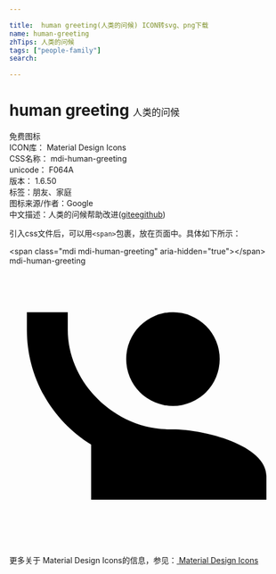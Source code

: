 ```yaml
---

title:  human greeting(人类的问候) ICON转svg、png下载
name: human-greeting
zhTips: 人类的问候
tags: ["people-family"]
search: 

---
```


# human greeting  <small style="font-size: 60%;font-weight: 100">人类的问候</small>


<div class="detail-page">
<p>
<span><span class="badge-success badge">免费图标</span> </span>
<br/>
<span>
ICON库：
<span class="badge-secondary badge">Material Design Icons</span> 
</span>
<br/>
<span>
CSS名称：
<span class="badge-secondary badge">mdi-human-greeting</span> 
</span>
<br/>
<span>
unicode：
<span class="badge-secondary badge">F064A</span> 
<copy-btn content='F064A' btn-title=""></copy-btn>
<copy-btn :content='String.fromCodePoint(parseInt("F064A", 16))' btn-title="复制U"></copy-btn>
</span>
<br/>
<span>
版本：
<span class="badge-secondary badge">1.6.50</span> 
</span><br/><span>标签：<span class="badge-light badge"><router-link to="/tags/people-family.html">朋友、家庭</router-link></span></span>
<br/>
<span>图标来源/作者：<span class="badge-light badge">Google</span></span> 
<br/>
<span class="zh-detail">中文描述：<span class="badge-primary badge">人类的问候</span><span class="help-link"><span>帮助改进</span>(<a href="https://gitee.com/liuwave/icon-helper/edit/master/json/material/human-greeting.json" target="_blank" rel="noopener noreferrer">gitee</a><a href="https://github.com/liuwave/icon-helper/edit/master/json/material/human-greeting.json" target="_blank" rel="noopener noreferrer">github</a></span>)</span><br/>
</p>
</div>
<div class="alert alert-dark">
  <i class="mdi mdi-human-greeting mdi-48px"></i>
  <i class="mdi mdi-human-greeting mdi-36px"></i>
  <i class="mdi mdi-human-greeting mdi-24px"></i>
  <i class="mdi mdi-human-greeting mdi-18px"></i>
</div>
<div>
  <p>引入css文件后，可以用<code>&lt;span&gt;</code>包裹，放在页面中。具体如下所示：    
  </p>
  <div class="alert alert-primary" style="font-size: 14px">
    &lt;span class="mdi mdi-human-greeting" aria-hidden="true"&gt;&lt;/span&gt;
    <copy-btn content='<span class="mdi mdi-human-greeting" aria-hidden="true"></span>'></copy-btn>
  </div>
  <div class="alert alert-secondary">
    <i class="mdi mdi-human-greeting"
    style="font-size: 24px"
    aria-hidden="true"></i> mdi-human-greeting
    <copy-btn content="mdi-human-greeting" btn-title="复制图标名称"></copy-btn>
  </div>
</div>
<div id="svg" class="svg-wrap">
<svg xmlns="http://www.w3.org/2000/svg" viewBox="0 0 24 24"><path d="M1.5,4V5.5C1.5,9.65 3.71,13.28 7,15.3V20H22V18C22,15.34 16.67,14 14,14C14,14 13.83,14 13.75,14C9,14 5,10 5,5.5V4M14,4A4,4 0 0,0 10,8A4,4 0 0,0 14,12A4,4 0 0,0 18,8A4,4 0 0,0 14,4Z" /></svg>
</div>
<detail full-name='mdi-human-greeting'></detail>
    
<div><p>更多关于 Material Design Icons的信息，参见：<a target="_blank" href="https://iconhelper.cn/material.html"> Material Design Icons</a>
</p></div>
